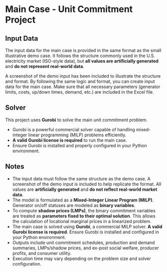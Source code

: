 # Main Case - Unit Commitment Project

## Input Data

The input data for the main case is provided in the same format as the small illustrative demo case. It follows the structure commonly used in the U.S. electricity market (ISO-style data), but **all values are artificially generated** and **do not represent real-world data**.  

A screenshot of the demo input has been included to illustrate the structure and format. By following the same logic and format, you can create input data for the main case. Make sure that all necessary parameters (generator limits, costs, up/down times, demand, etc.) are included in the Excel file.

## Solver

This project uses **Gurobi** to solve the main unit commitment problem.  

- Gurobi is a powerful commercial solver capable of handling mixed-integer linear programming (MILP) problems efficiently.  
- **A valid Gurobi license is required** to run the main case.  
- Ensure Gurobi is installed and properly configured in your Python environment.
  
## Notes

- The input data must follow the same structure as the demo case. A screenshot of the demo input is included to help replicate the format. All values are **artificially generated** and **do not reflect real-world market data**.  
- The model is formulated as a **Mixed-Integer Linear Program (MILP)**. Generator on/off statuses are modeled as **binary variables**.  
- To compute **shadow prices (LMPs)**, the binary commitment variables are treated as **parameters fixed to their optimal solution**. This allows the calculation of locational marginal prices in a linearized problem.  
- The main case is solved using **Gurobi**, a commercial MILP solver. **A valid Gurobi license is required**. Ensure Gurobi is installed and configured in your Python environment.  
- Outputs include unit commitment schedules, production and demand summaries, LMPs/shadow prices, and ex-post social welfare, producer profits, and consumer utility.  
- Execution time may vary depending on the problem size and solver configuration.  
